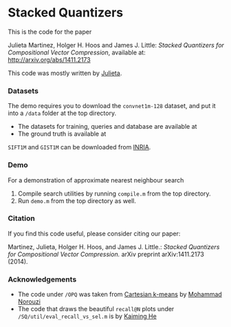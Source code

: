 Stacked Quantizers
==================

This is the code for the paper

Julieta Martinez, Holger H. Hoos and James J. Little: *Stacked Quantizers for Compositional Vector Compression*, available at: http://arxiv.org/abs/1411.2173

This code was mostly written by [Julieta](http://www.cs.ubc.ca/~julm/).

### Datasets

The demo requires you to download the `convnet1m-128` dataset, and put it into a `/data` folder at the top directory.
* The datasets for training, queries and database are available at 
* The ground truth is available at 

`SIFT1M` and `GIST1M` can be downloaded from [INRIA](http://corpus-texmex.irisa.fr/).

### Demo

For a demonstration of approximate nearest neighbour search 

1. Compile search utilities by running `compile.m` from the top directory.
2. Run `demo.m` from the top directory as well.

### Citation

If you find this code useful, please consider citing our paper:

Martinez, Julieta, Holger H. Hoos, and James J. Little.: *Stacked Quantizers for Compositional Vector Compression.* arXiv preprint arXiv:1411.2173 (2014).

### Acknowledgements

* The code under `/OPQ` was taken from [Cartesian k-means](https://github.com/norouzi/ckmeans) by [Mohammad Norouzi](https://github.com/norouzi)
* The code that draws the beautiful `recall@N` plots under `/SQ/util/eval_recall_vs_sel.m` is by [Kaiming He](http://research.microsoft.com/en-us/um/people/kahe/)



